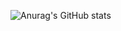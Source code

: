 ![Anurag's GitHub stats](https://github-readme-stats.vercel.app/api?username=kenny2817&show_icons=true&theme=shades-of-purple)
